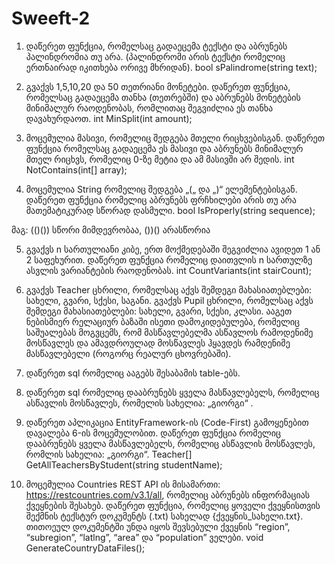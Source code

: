# Sweeft-2

1. დაწერეთ ფუნქცია, რომელსაც გადაეცემა ტექსტი და აბრუნებს
პალინდრომია თუ არა. (პალინდრომი არის ტექსტი რომელიც ერთნაირად
იკითხება ორივე მხრიდან).
bool sPalindrome(string text);

2. გვაქვს 1,5,10,20 და 50 თეთრიანი მონეტები. დაწერეთ ფუნქცია, რომელსაც
გადაეცემა თანხა (თეთრებში) და აბრუნებს მონეტების მინიმალურ
რაოდენობას, რომლითაც შეგვიძლია ეს თანხა დავახურდაოთ.
int MinSplit(int amount);

3. მოცემულია მასივი, რომელიც შედგება მთელი რიცხვებისგან. დაწერეთ
ფუნქცია რომელსაც გადაეცემა ეს მასივი და აბრუნებს მინიმალურ მთელ
რიცხვს, რომელიც 0-ზე მეტია და ამ მასივში არ შედის.
int NotContains(int[] array);

4. მოცემულია String რომელიც შედგება „(„ და „)“ ელემენტებისგან. დაწერეთ
ფუნქცია რომელიც აბრუნებს ფრჩხილები არის თუ არა მათემატიკურად
სწორად დასმული.
bool IsProperly(string sequence);

მაგ: (()()) სწორი მიმდევრობაა, ())() არასწორია


5. გვაქვს n სართულიანი კიბე, ერთ მოქმედებაში შეგვიძლია ავიდეთ 1 ან 2
საფეხურით. დაწერეთ ფუნქცია რომელიც დაითვლის n სართულზე ასვლის
ვარიანტების რაოდენობას.
int CountVariants(int stairCount);

6. გვაქვს Teacher ცხრილი, რომელსაც აქვს შემდეგი მახასიათებლები: სახელი,
გვარი, სქესი, საგანი. გვაქვს Pupil ცხრილი, რომელსაც აქვს შემდეგი
მახასიათებლები: სახელი, გვარი, სქესი, კლასი. ააგეთ ნებისმიერ რელაციურ
ბაზაში ისეთი დამოკიდებულება, რომელიც საშუალებას მოგვცემს, რომ
მასწავლებელმა ასწავლოს რამოდენიმე მოსწავლეს და ამავდროულად
მოსწავლეს ჰყავდეს რამდენიმე მასწავლებელი (როგორც რეალურ
ცხოვრებაში).

1. დაწერეთ sql რომელიც ააგებს შესაბამის table-ებს.
2. დაწერეთ sql რომელიც დააბრუნებს ყველა მასწავლებელს, რომელიც
ასწავლის მოსწავლეს, რომელის სახელია: „გიორგი“ .



7. დაწერეთ აპლიკაცია EntityFramework-ის (Code-First) გამოყენებით დავალება
6-ის მოცემულობით. დაწერეთ ფუნქცია რომელიც დააბრუნებს ყველა
მასწავლებელს, რომელიც ასწავლის მოსწავლეს, რომლის სახელია: „გიორგი“.
Teacher[] GetAllTeachersByStudent(string studentName);

8. მოცემულია Countries REST API ის მისამართი:
https://restcountries.com/v3.1/all, რომელიც აბრუნებს ინფორმაციას ქვეყნების
შესახებ. დაწერეთ ფუნქცია, რომელიც ყოველი ქვეყნისთვის შექმნის ტექსტურ
დოკუმენტს (.txt) სახელად {ქვეყნის_სახელი.txt}. თითოეულ დოკუმენტში
უნდა იყოს შევსებული ქვეყნის “region”, “subregion”, “latlng”, “area” და
“population” ველები.
void GenerateCountryDataFiles();
